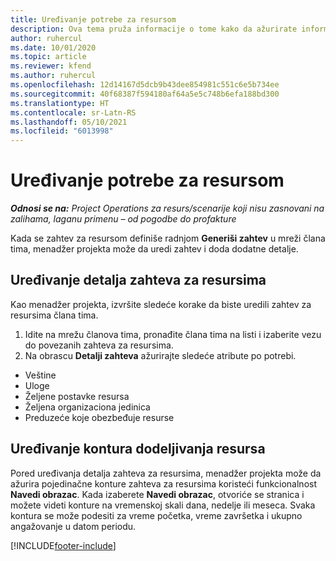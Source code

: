 ```yaml
---
title: Uređivanje potrebe za resursom
description: Ova tema pruža informacije o tome kako da ažurirate informacije zahteva za resursima.
author: ruhercul
ms.date: 10/01/2020
ms.topic: article
ms.reviewer: kfend
ms.author: ruhercul
ms.openlocfilehash: 12d14167d5dcb9b43dee854981c551c6e5b734ee
ms.sourcegitcommit: 40f68387f594180af64a5e5c748b6efa188bd300
ms.translationtype: HT
ms.contentlocale: sr-Latn-RS
ms.lasthandoff: 05/10/2021
ms.locfileid: "6013998"
---
```

# <a name="edit-a-resource-requirement"></a>Uređivanje potrebe za resursom

_**Odnosi se na:** Project Operations za resurs/scenarije koji nisu zasnovani na zalihama, laganu primenu – od pogodbe do profakture_

Kada se zahtev za resursom definiše radnjom **Generiši zahtev** u mreži člana tima, menadžer projekta može da uredi zahtev i doda dodatne detalje.

## <a name="edit-resource-requirement-details"></a>Uređivanje detalja zahteva za resursima

Kao menadžer projekta, izvršite sledeće korake da biste uredili zahtev za resursima člana tima.

1. Idite na mrežu članova tima, pronađite člana tima na listi i izaberite vezu do povezanih zahteva za resursima.
2. Na obrascu **Detalji zahteva** ažurirajte sledeće atribute po potrebi.

- Veštine
- Uloge
- Željene postavke resursa
- Željena organizaciona jedinica
- Preduzeće koje obezbeđuje resurse

## <a name="edit-resource-assignment-contours"></a>Uređivanje kontura dodeljivanja resursa

Pored uređivanja detalja zahteva za resursima, menadžer projekta može da ažurira pojedinačne konture zahteva za resursima koristeći funkcionalnost **Navedi obrazac**. Kada izaberete **Navedi obrazac**, otvoriće se stranica i možete videti konture na vremenskoj skali dana, nedelje ili meseca. Svaka kontura se može podesiti za vreme početka, vreme završetka i ukupno angažovanje u datom periodu.

[!INCLUDE[footer-include](../includes/footer-banner.md)]